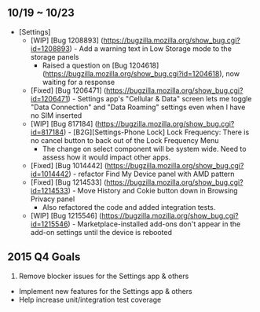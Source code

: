 ## 10/19 ~ 10/23

- [Settings]
	- [WIP] [Bug 1208893] (https://bugzilla.mozilla.org/show_bug.cgi?id=1208893) - Add a warning text in Low Storage mode to the storage panels
		- Raised a question on [Bug 1204618] (https://bugzilla.mozilla.org/show_bug.cgi?id=1204618), now waiting for a response
	- [Fixed] [Bug 1206471] (https://bugzilla.mozilla.org/show_bug.cgi?id=1206471) - Settings app's "Cellular & Data" screen lets me toggle "Data Connection" and "Data Roaming" settings even when I have no SIM inserted
	- [WIP] [Bug 817184] (https://bugzilla.mozilla.org/show_bug.cgi?id=817184) - [B2G][Settings-Phone Lock] Lock Frequency: There is no cancel button to back out of the Lock Frequency Menu
		- The change on select component will be system wide. Need to assess how it would impact other apps.
	- [Fixed] [Bug 1014442] (https://bugzilla.mozilla.org/show_bug.cgi?id=1014442) - refactor Find My Device panel with AMD pattern
	- [Fixed] [Bug 1214533] (https://bugzilla.mozilla.org/show_bug.cgi?id=1214533) - Move History and Cokie button down in Browsing Privacy panel
		- Also refactored the code and added integration tests.
	- [WIP] [Bug 1215546] (https://bugzilla.mozilla.org/show_bug.cgi?id=1215546) - Marketplace-installed add-ons don't appear in the add-on settings until the device is rebooted


## 2015 Q4 Goals

1. Remove blocker issues for the Settings app & others
- Implement new features for the Settings app & others
- Help increase unit/integration test coverage

